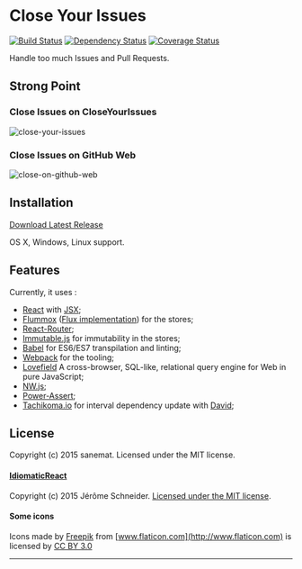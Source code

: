 # Close Your Issues

[![Build Status][travis-image]][travis-url] [![Dependency Status][daviddm-url]][daviddm-image] [![Coverage Status][coveralls-image]][coveralls-url]

Handle too much Issues and Pull Requests.

## Strong Point

### Close Issues on CloseYourIssues

![close-your-issues](https://cloud.githubusercontent.com/assets/75448/7467643/0734413a-f338-11e4-8d00-0063ab8d9d83.gif)

### Close Issues on GitHub Web

![close-on-github-web](https://cloud.githubusercontent.com/assets/75448/7467644/0f063206-f338-11e4-8e2a-4722a218dec8.gif)

## Installation

[Download Latest Release](https://github.com/lyrictenor/nwjs-close-your-issues/releases/latest)

OS X, Windows, Linux support.

## Features

Currently, it uses :

* [React](http://facebook.github.io/react/) with [JSX](https://facebook.github.io/jsx/);
* [Flummox](https://github.com/acdlite/flummox) ([Flux implementation](http://facebook.github.io/flux/)) for the stores;
* [React-Router](https://github.com/rackt/react-router);
* [Immutable.js](http://facebook.github.io/immutable-js/) for immutability in the stores;
* [Babel](https://babeljs.io/) for ES6/ES7 transpilation and linting;
* [Webpack](http://webpack.github.io/) for the tooling;
* [Lovefield](https://github.com/google/lovefield) A cross-browser, SQL-like, relational query engine for Web in pure JavaScript;
* [NW.js](http://nwjs.io/);
* [Power-Assert](https://github.com/twada/power-assert);
* [Tachikoma.io](http://tachikoma.io/) for interval dependency update with [David](https://github.com/alanshaw/david);

## License

Copyright (c) 2015 sanemat. Licensed under the MIT license.

#### [IdiomaticReact](https://github.com/netgusto/IdiomaticReact)

Copyright (c) 2015 Jérôme Schneider. [Licensed under the MIT license](./IdiomaticReact/LICENSE).

#### Some icons

Icons made by
[Freepik](http://www.flaticon.com/authors/freepik)
from
[www.flaticon.com](http://www.flaticon.com)
is licensed by
[CC BY 3.0](http://creativecommons.org/licenses/by/3.0/)

----

[travis-url]: https://travis-ci.org/lyrictenor/nwjs-close-your-issues
[travis-image]: https://travis-ci.org/lyrictenor/nwjs-close-your-issues.svg?branch=master
[daviddm-url]: https://david-dm.org/lyrictenor/nwjs-close-your-issues.svg?theme=shields.io
[daviddm-image]: https://david-dm.org/lyrictenor/nwjs-close-your-issues
[coveralls-url]: https://coveralls.io/r/lyrictenor/nwjs-close-your-issues
[coveralls-image]: https://coveralls.io/repos/lyrictenor/nwjs-close-your-issues/badge.png
